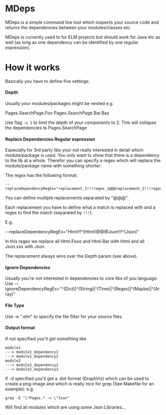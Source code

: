 # MDeps

MDeps is a simple command line tool which inspects your source code and returns the dependencies between your modules/classes etc.

MDeps is currently used to for ELM projects but should work for Java etc as well (as long as one dependency can be identified by one regular expression).

# How it works 

Basically you have to define five settings:

#### Depth
Usually your modules/packages might be nested e.g. 

Pages.SearchPage.Foo
Pages.SearchPage.Bar.Baz

Use flag `-n 2` to limit the depth of your components to 2. This will collapse the dependencies to 
Pages.SearchPage 

#### Replace Dependencies Regular expression
Especially for 3rd party libs your not really interested in detail which module/package is used.
You only want to show that there is a dependency to the lib at a whole. 
Therefor you can specify a regex which will replace the module/package name with something shorter:

The regex has the following format:
```
--replaceDependencyRegEx="replacement_1!!!regex_1@@@replacement_2!!!regex_2"
```
You can define multiple replacements separated by "@@@". 

Each replacement you have to define what a match is replaced with and a regex to find the match (separated by `!!!`).

E.g. 

 --replaceDependencyRegEx="Html!!!^(Html)@@@Json!!!^(Json)"

In this regex we replace all Html.Fooo and Html.Bar with Html and all Json.xxx with Json.

The replacement always wins over the Depth param (see above).

#### Ignore Dependencies
Usually you're not interested in dependencies to core libs of you language.
Use --ignoreDependencyRegEx="^(Dict)|^(String)|^(Time)|^(Regex)|^(Maybe)|^(Array)"

#### File Type
Use -e ".elm" to specify the file filter for your source files.

#### Output format

If not specified you'll get something like
```
module1
---> module1_dependency1
---> module1_dependency2
module2
---> module2_dependency1
---> module2_dependency2
```

If -d  specified you'll get a .dot format (GraphViz) which can be used to create a png-image 
and which is really nice for grep (See Makefile for an example):
e.g. 
```
grep -E "\"Pages.* -> \"Json"
```
Will find all modules which are using some Json Libraries... 


